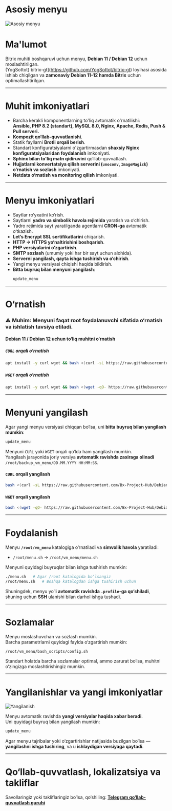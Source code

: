 # **Asosiy menyu**
![Asosiy menyu](images/main_menu.png)

# **Ma'lumot**
Bitrix muhiti boshqaruvi uchun menyu, **Debian 11 / Debian 12** uchun moslashtirilgan.  
(YogSottot) bitrix-gt](https://github.com/YogSottot/bitrix-gt) loyihasi asosida ishlab chiqilgan va **zamonaviy Debian 11-12 hamda Bitrix** uchun optimallashtirilgan.

---

# **Muhit imkoniyatlari**
- Barcha kerakli komponentlarning to'liq avtomatik o'rnatilishi:  
  **Ansible, PHP 8.2 (standart), MySQL 8.0, Nginx, Apache, Redis, Push & Pull serveri.**
- **Kompozit qo‘llab-quvvatlanishi**.
- Statik fayllarni **Brotli orqali berish**.
- Standart konfiguratsiyalarni o'zgartirmasdan **shaxsiy Nginx konfiguratsiyalaridan foydalanish** imkoniyati.
- **Sphinx bilan to'liq matn qidiruvini** qo‘llab-quvvatlash.
- **Hujjatlarni konvertatsiya qilish serverini (`unoconv`, `ImageMagick`) o‘rnatish va sozlash** imkoniyati.
- **Netdata o‘rnatish va monitoring qilish** imkoniyati.

---

# **Menyu imkoniyatlari**
- Saytlar ro‘yxatini ko‘rish.
- Saytlarni **yadro va simbolik havola rejimida** yaratish va o‘chirish.
- Yadro rejimida sayt yaratilganda agentlarni **CRON-ga** avtomatik o‘tkazish.
- **Let’s Encrypt SSL sertifikatlarini** chiqarish.
- **HTTP → HTTPS yo‘naltirishini boshqarish**.
- **PHP versiyalarini o‘zgartirish**.
- **SMTP sozlash** (umumiy yoki har bir sayt uchun alohida).
- **Serverni yangilash, qayta ishga tushirish va o‘chirish**.
- Yangi menyu versiyasi chiqishi haqida bildirish.
- **Bitta buyruq bilan menyuni yangilash**:
  ```bash
  update_menu
  ```

---

# **O‘rnatish**
### ⚠ **Muhim:** Menyuni **faqat root foydalanuvchi sifatida** o‘rnatish va ishlatish tavsiya etiladi.

#### **Debian 11 / Debian 12 uchun to‘liq muhitni o‘rnatish**
##### `CURL` orqali o‘rnatish
```bash
apt install -y curl wget && bash <(curl -sL https://raw.githubusercontent.com/Bx-Project-Hub/DebianBitrixVM/master/install_full_environment.sh)
```
##### `WGET` orqali o‘rnatish
```bash
apt install -y curl wget && bash <(wget -qO- https://raw.githubusercontent.com/Bx-Project-Hub/DebianBitrixVM/master/install_full_environment.sh)
```

---

# **Menyuni yangilash**
Agar yangi menyu versiyasi chiqqan bo‘lsa, uni **bitta buyruq bilan yangilash mumkin**:
```bash
update_menu
```
Menyuni `CURL` yoki `WGET` orqali qo‘lda ham yangilash mumkin.  
Yangilash jarayonida joriy versiya **avtomatik ravishda zaxiraga olinadi** `/root/backup_vm_menu/DD.MM.YYYY HH:MM:SS`.

#### **`CURL` orqali yangilash**
```bash
bash <(curl -sL https://raw.githubusercontent.com/Bx-Project-Hub/DebianBitrixVM/master/update_menu.sh)
```
#### **`WGET` orqali yangilash**
```bash
bash <(wget -qO- https://raw.githubusercontent.com/Bx-Project-Hub/DebianBitrixVM/master/update_menu.sh)
```

---

# **Foydalanish**
Menyu **`/root/vm_menu`** katalogiga o‘rnatiladi va **simvolik havola** yaratiladi:
- `/root/menu.sh` → `/root/vm_menu/menu.sh`

Menyuni quyidagi buyruqlar bilan ishga tushirish mumkin:
```bash
./menu.sh   # Agar /root katalogida bo‘lsangiz
/root/menu.sh   # Boshqa katalogdan ishga tushirish uchun
```
Shuningdek, menyu yo‘li **avtomatik ravishda `.profile`-ga qo‘shiladi**, shuning uchun **SSH** ulanishi bilan darhol ishga tushadi.

---

# **Sozlamalar**
Menyu moslashuvchan va sozlash mumkin.  
Barcha parametrlarni quyidagi faylda o‘zgartirish mumkin:
```bash
/root/vm_menu/bash_scripts/config.sh
```
Standart holatda barcha sozlamalar optimal, ammo zarurat bo‘lsa, muhitni o‘zingizga moslashtirishingiz mumkin.

---

# **Yangilanishlar va yangi imkoniyatlar**
![Yangilanish](images/new_version.png)

Menyu avtomatik ravishda **yangi versiyalar haqida xabar beradi**.  
Uni quyidagi buyruq bilan yangilash mumkin:
```bash
update_menu
```
Agar menyu tajribalar yoki o‘zgartirishlar natijasida buzilgan bo‘lsa — **yangilashni ishga tushiring**, va u **ishlaydigan versiyaga qaytadi**.

---

# **Qo‘llab-quvvatlash, lokalizatsiya va takliflar**
Savollaringiz yoki takliflaringiz bo‘lsa, qo‘shiling:
[**Telegram qo‘llab-quvvatlash guruhi**](https://t.me/bitrix_ferma)

